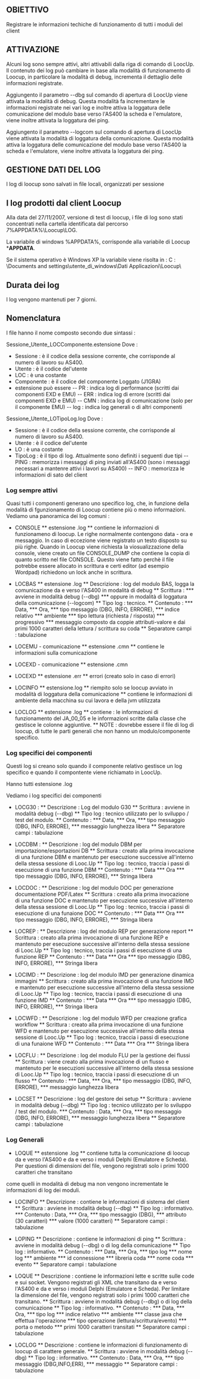 ## OBIETTIVO

Registrare le informazioni techiche di funzionamento di tutti i moduli del client

## ATTIVAZIONE

Alcuni log sono sempre attivi, altri attivabili dalla riga di comando di LoocUp.
Il contenuto dei log può cambiare in base alla modalità di funzionamento di Loocup, in particolare la modalità di debug, incrementa il dettaglio delle informazioni registrate.

Aggiungento il parametro --dbg sul comando di apertura di LoocUp viene attivata la modalità di debug. Questa modalità fa incrementare le informazioni registrate nei vari log e inoltre attiva la loggatura delle comunicazione del modulo base verso l'AS400 la scheda e l'emulatore, viene inoltre attivata la loggatura dei ping.

Aggiungento il parametro --logcom sul comando di apertura di LoocUp viene attivata la modalità di loggatura della comunicazione. Questa modalità attiva la loggatura delle comunicazione del modulo base verso l'AS400 la scheda e l'emulatore, viene inoltre attivata la loggatura dei ping.


## GESTIONE DATI DEL LOG

I log di loocup sono salvati in  file locali, organizzati per sessione
## I log prodotti dal client Loocup
Alla data del 27/11/2007, versione di test di loocup, i file di log sono stati concentrati nella cartella identificata dal percorso
_7_%APPDATA%\Loocup\LOG.

La variabile di windows %APPDATA%, corrisponde alla variabile di Loocup ***APPDATA**.

Se il sistema operativo è Windows XP la variabile viene risolta in : 
C : \Documents and settings\utente_di_windows\Dati Applicazioni\Loocup\
## Durata dei log
I log vengono mantenuti per 7 giorni.
## Nomenclatura
I file hanno  il nome composto secondo due sintassi : 

Sessione_Utente_LOCComponente.estensione
Dove : 

- Sessione :  è il codice della sessione corrente, che corrisponde al numero di lavoro su AS400.
- Utente :  è il codice del'utente
- LOC :  è una costante
- Componente :  è il codice del componente Loggato (J1GRA)
- estensione può essere
-- PR :  indica log di performance (scritti dai componenti EXD e EMU)
-- ERR :  indica log di errore (scritti dai componenti EXD e EMU)
-- CMN :  indica log di comunicazione (solo per il componente EMU)
-- log :  indica log generali o di altri componenti


Sessione_Utente_LOTipoLog.log
Dove : 

- Sessione :  è il codice della sessione corrente, che corrisponde al numero di lavoro su AS400.
- Utente :  è il codice del'utente
- LO :  è una costante
- TipoLog :  è il tipo di log. Attualmente sono definiti i seguenti due tipi
-- PING :  memorizza i messaggi di ping inviati all'AS400 (sono i messaggi necessari a mantenre attivi i lavori su AS400)
-- INFO :  memorizza le informazioni di sato del client


### Log sempre attivi

Quasi tutti i componenti generano uno specifico log, che, in funzione della modalità di fgunzionamento di Loocup contiene più o meno informazioni.
Vediamo una panoramica dei log comuni : 

 * CONSOLE
 ** estensione .log
 ** contiene le informazioni di funzionameno di loocup. Le righe normalmente contengono data - ora e messaggio. In caso di eccezione viene registrato un testo disposto su più righe. Quando in Loocup viene richiesta la viosualizzazione della console, viene creato un file CONSOLE_DUMP che contiene la copia di quanto scritto nel file CONSOLE. Questo viene fatto perchè il file potrebbe essere allocato in scrittura e certi editor (ad esempio Wordpad) richiedono un lock anche in scrittura.
 * LOCBAS
 ** estensione .log
 ** Descrizione :  log del modulo BAS, logga la comunicazione da e verso l'AS400 in modalità di debug
 ** Scrittura : 
 *** avviene in modalità debug  (--dbg)
 *** oppure in modalità di loggatura della comunicazione (--logcom)
 ** Tipo log :  tecnico.
 ** Contenuto : 
 *** Data,
 *** Ora,
 *** tipo messaggio (DBG, INFO, ERRORE),
 *** indice relativo
 *** ambiente
 *** tipo lettura (richiesta / risposta)
 *** progressivo
 *** messaggio composto da coppie attributi-valore e dai primi 1000 caratteri della lettura / scrittura su coda
 ** Separatore campi :  tabulazione


 * LOCEMU - comunicazione
 ** estensione .cmn
 ** contiene le informazioni sulla comunicazione
 * LOCEXD - comunicazione
 ** estensione .cmn
 * LOCEXD
 ** estensione .err
 ** errori (creato solo in caso di errori)
 * LOCINFO
 ** estensione.log
 ** riempito solo se loocup avviato in modalità di loggatura della comunicazione
 ** contiene le informazioni di ambiente della macchina su cui lavora e della jvm utilizzata
 * LOCLOG
 ** estensione .log
 ** contiene :  le informazioni di funzionamento del JA_00_05 e le informazioni scritte dalla classe che gestisce le colonne aggiuntive.
 ** NOTE :  dovrebbe essere il file di log di loocup, di tutte le parti generali che non hanno un modulo/componente specifico.

### Log specifici dei componenti

Questi log si creano solo quando il componente relativo gestisce un log specifico e quando il compontente viene richiamato in LoocUp.

Hanno tutti estensione .log

Vediamo i log specifici dei componenti

 * LOCG30 : 
 ** Descrizione :  Log del modulo G30
 ** Scrittura :  avviene in modalità debug  (--dbg)
 ** Tipo log :  tecnico utilizzato per lo sviluppo / test del modulo.
 ** Contenuto : 
 *** Data,
 *** Ora,
 *** tipo messaggio (DBG, INFO, ERRORE),
 *** messaggio lunghezza libera
 ** Separatore campi :  tabulazione

 * LOCDBM : 
 ** Descrizione :  log del modulo DBM per importazione/esportazioni DB
 ** Scrittura :  creato alla prima invocazione di una funzione DBM e mantenuto per esecuzione successive all'interno della stessa sessione di Looc.Up
 ** Tipo log :  tecnico, traccia i passi di esecuzione di una funzione DBM
 ** Contenuto : 
 *** Data
 *** Ora
 *** tipo messaggio (DBG, INFO, ERRORE),
 *** Stringa libera

 * LOCDOC : 
 ** Descrizione :  log del modulo DOC per generazione documentazione PDF/Latex
 ** Scrittura :  creato alla prima invocazione di una funzione DOC e mantenuto per esecuzione successive all'interno della stessa sessione di Looc.Up
 ** Tipo log :  tecnico, traccia i passi di esecuzione di una funaione DOC
 ** Contenuto : 
 *** Data
 *** Ora
 *** tipo messaggio (DBG, INFO, ERRORE),
 *** Stringa libera

 * LOCREP : 
 ** Descrizione :  log del modulo REP per generazione report
 ** Scrittura :  creato alla prima invocazione di una funzione REP e mantenuto per esecuzione successive all'interno della stessa sessione di Looc.Up
 ** Tipo log :  tecnico, traccia i passi di esecuzione di una funzione REP
 ** Contenuto : 
 *** Data
 *** Ora
 *** tipo messaggio (DBG, INFO, ERRORE),
 *** Stringa libera

 * LOCIMD : 
 ** Descrizione :  log del modulo IMD per generazione dinamica immagini
 ** Scrittura :  creato alla prima invocazione di una funzione IMD e mantenuto per esecuzione successive all'interno della stessa sessione di Looc.Up
 ** Tipo log :  tecnico, traccia i passi di esecuzione di una funzione IMD
 ** Contenuto : 
 *** Data
 *** Ora
 *** tipo messaggio (DBG, INFO, ERRORE),
 *** Stringa libera

 * LOCWFD : 
 ** Descrizione :  log del modulo WFD per creazione grafica workflow
 ** Scrittura :  creato alla prima invocazione di una funzione WFD e mantenuto per esecuzione successive all'interno della stessa sessione di Looc.Up
 ** Tipo log :  tecnico, traccia i passi di esecuzione di una funaione WFD
 ** Contenuto : 
 *** Data
 *** Ora
 *** Stringa libera

 * LOCFLU : 
 ** Descrizione :  log del modulo FLU per la gestione dei flussi
 ** Scrittura :  viene creato alla prima invocazione di un flusso e mantenuto per le esecuzioni successive all'interno della stessa sessione di Looc.Up
 ** Tipo log :  tecnico, traccia i passi di esecuzione di un flusso
 ** Contenuto : 
 *** Data,
 *** Ora,
 *** tipo messaggio (DBG, INFO, ERRORE),
 *** messaggio lunghezza libera
 * LOCSET
 ** Descrizione :  log del gestore dei setup
 ** Scrittura :  avviene in modalità debug  (--dbg)
 ** Tipo log :  tecnico utilizzato per lo sviluppo / test del modulo.
 *** Contenuto : Data,
 *** Ora,
 *** tipo messaggio (DBG, INFO, ERRORE),
 *** messaggio lunghezza libera
 ** Separatore campi :  tabulazione


### Log Generali

 * LOQUE
 ** estensione .log
 ** contiene tutta la comunicazione di loocup da e verso l'AS400 e da e verso i moduli Delphi (Emulatore e Scheda). Per questioni di dimensioni del file, vengono registrati solo i primi 1000 caratteri che transitano

come quelli in modalità di debug ma non vengono incrementate le informazioni di log dei moduli.

 * LOCINFO
 ** Descrizione :  contiene le informazioni di sistema del client
 ** Scrittura :  avviene in modalità debug  (--dbg)
 ** Tipo log :  informativo.
 *** Contenuto :  Data,
 *** Ora,
 *** tipo messaggio (DBG),
 *** attributo (30 caratteri)
 *** valore (1000 caratteri)
 ** Separatore campi :  tabulazione

 * LOPING
 ** Descrizione :  contiene le informazioni di ping
 ** Scrittura :  avviene in modalità debug  (--dbg) o di log della comunicazione
 ** Tipo log :  informativo.
 ** Contenuto : 
 *** Data,
 *** Ora,
 *** tipo log
 *** nome log
 *** ambiente
 *** id connessione
 *** libreria coda
 *** nome coda
 *** evento
 ** Separatore campi :  tabulazione

 * LOQUE
 ** Descrizione :  contiene le informazioni lette e scritte sulle code e sui socket. Vengono registrati gli XML che transitano da e verso l'AS400 e da e verso i moduli Delphi (Emulatore e Scheda). Per limitare la dimensione del file, vengono registrati solo i primi 1000 caratteri che transitano.
 ** Scrittura :  avviene in modalità debug  (--dbg) o di log della comunicazione
 ** Tipo log :  informativo.
 ** Contenuto : 
 *** Data,
 *** Ora,
 *** tipo log
 *** indice relativo
 *** ambiente
 *** classe java che effettua l'operazione
 *** tipo operazione (lettura/scrittura/evento)
 *** porta o metodo
 *** primi 1000 caratteri transitati
 ** Separatore campi :  tabulazione

 * LOCLOG
 ** Descrizione :  contiene le informazioni di funzionamento di loocup di carattere generale.
 ** Scrittura :  avviene in modalità debug  (--dbg)
 ** Tipo log :  informativo.
 *** Contenuto :  Data,
 *** Ora,
 *** tipo messaggio (DBG,INFO,ERR),
 *** messaggio
 ** Separatore campi :  tabulazione
